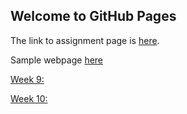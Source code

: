 ## Welcome to GitHub Pages

The link to assignment page is [here](https://jsbac1git.github.io/FIT3179/Assignment/).

Sample webpage [here](https://jsbac1git.github.io/FIT3179/)

[Week 9:](http://jsbac1git.github.io/FIT3179/Week9/)

[Week 10:](http://jsbac1git.github.io/FIT3179/Week10/)
